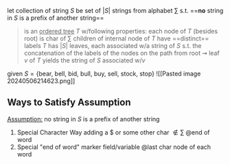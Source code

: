 let collection of string $S$ be set of $|S|$ strings from alphabet $\sum$ s.t. ==**no** string in $S$ is a prefix of another string==

>is an <u>ordered tree</u> $T$ w/following properties:
>	each node of $T$ (besides root) is char of $\sum$ 
>	children of internal node of $T$ have ==distinct== labels
>	$T$ has $|S|$ leaves, each associated w/a string of $S$ s.t. the concatenation of the labels of the nodes on the path from root $\rightsquigarrow$ leaf $v$ of $T$ yields the string of $S$ associated w/$v$ 

given $S = \{\text{bear, bell, bid, bull, buy, sell, stock, stop}\}$
![[Pasted image 20240506214623.png]]

## Ways to Satisfy Assumption
<u>Assumption:</u> no string in $S$ is a prefix of another string
1) Special Character Way
	adding a $ or some other char $\not\in \sum$ @end of word
1) Special "end of word" marker 
	field/variable @last char node of each word